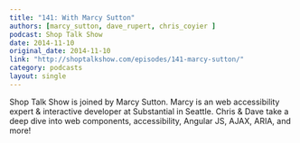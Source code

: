 ```yaml
---
title: "141: With Marcy Sutton"
authors: [marcy_sutton, dave_rupert, chris_coyier ]
podcast: Shop Talk Show
date: 2014-11-10
original_date: 2014-11-10
link: "http://shoptalkshow.com/episodes/141-marcy-sutton/"
category: podcasts
layout: single
---
```


Shop Talk Show is joined by Marcy Sutton. Marcy is an web accessibility expert &
interactive developer at Substantial in Seattle. Chris & Dave take a deep dive
into web components, accessibility, Angular JS, AJAX, ARIA, and more!
